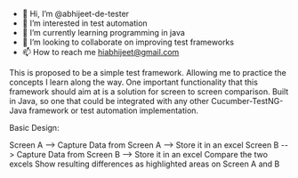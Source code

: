 - 👋 Hi, I’m @abhijeet-de-tester
- 👀 I’m interested in test automation
- 🌱 I’m currently learning programming in java
- 💞️ I’m looking to collaborate on improving test frameworks
- 📫 How to reach me hiabhijeet@gmail.com 

<!---
abhijeet-de-tester/abhijeet-de-tester is a ✨ special ✨ repository because its `README.md` (this file) appears on your GitHub profile.
You can click the Preview link to take a look at your changes.
--->
This is proposed to be a simple test framework. Allowing me to practice the concepts I learn along the way.
One important functionality that this framework should aim at is a solution for screen to screen comparison.
Built in Java, so one that could be integrated with any other Cucumber-TestNG-Java framework or test automation
implementation.

Basic Design:

Screen A --> Capture Data from Screen A --> Store it in an excel
Screen B --> Capture Data from Screen B --> Store it in an excel
Compare the two excels
Show resulting differences as highlighted areas on Screen A and B
